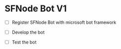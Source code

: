 # SFNode Bot V1

* [ ] Register SFNode Bot with microsoft bot framework

* [ ] Develop the bot

* [ ] Test the bot